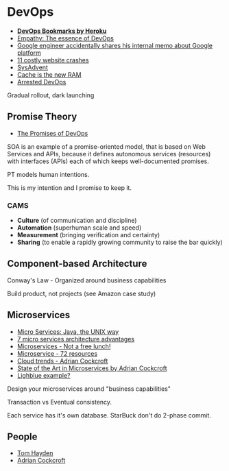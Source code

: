 # DevOps

* [**DevOps Bookmarks by Heroku**](http://www.devopsbookmarks.com/)
* [Empathy: The essence of DevOps](http://blog.ingineering.it/post/72964480807/empathy-the-essence-of-devops)
* [Google engineer accidentally shares his internal memo about Google platform](http://siliconangle.com/furrier/2011/10/12/google-engineer-accidently-shares-his-internal-memo-about-google-platform/)
* [11 costly website crashes](http://blog.smartbear.com/web-performance/11-costly-website-crashes-application-performance-bloopers/?imm_mid=0cb5e9&cmp=em-webops-na-na-newsltr_20150123)
* [SysAdvent](http://sysadvent.blogspot.sg/)
* [Cache is the new RAM](http://blog.memsql.com/cache-is-the-new-ram/)
* [Arrested DevOps](http://www.arresteddevops.com/)

Gradual rollout, dark launching

## Promise Theory

* [The Promises of DevOps](http://markburgess.org/blog_devops.html)

SOA is an example of a promise-oriented model, that is based on Web Services and APIs, because it defines autonomous services (resources) with interfaces (APIs) each of which keeps well-documented promises.

PT models human intentions.

This is my intention and I promise to keep it.

### CAMS

* **Culture** (of communication and discipline)
* **Automation** (superhuman scale and speed)
* **Measurement** (bringing verification and certainty)
* **Sharing** (to enable a rapidly growing community to raise the bar quickly)


## Component-based Architecture

Conway's Law - Organized around business capabilities

Build product, not projects (see Amazon case study)

## Microservices

* [Micro Services: Java, the UNIX way](http://www.infoq.com/presentations/Micro-Services)
* [7 micro services architecture advantages](http://eugenedvorkin.com/seven-micro-services-architecture-advantages/)
* [Microservices - Not a free lunch!](http://highscalability.com/blog/2014/4/8/microservices-not-a-free-lunch.html)
* [Microservice - 72 resources](http://blog.arkency.com/2014/07/microservices-72-resources/)
* [Cloud trends - Adrian Cockcroft](https://www.youtube.com/watch?v=VaFktjlLp5M)
* [State of the Art in Microservices by Adrian Cockcroft](https://www.youtube.com/watch?v=nMTaS07i3jk)
* [Lighblue example?](https://github.com/lightblue-platform/lightblue)

Design your microservices around "business capabilities"

Transaction vs Eventual consistency.

Each service has it's own database. StarBuck don't do 2-phase commit.

## People

* [Tom Hayden](http://tomhayden3.com/)
* [Adrian Cockcroft](http://perfcap.blogspot.sg/)